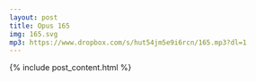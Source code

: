 ```yaml
---
layout: post
title: Opus 165
img: 165.svg
mp3: https://www.dropbox.com/s/hut54jm5e9i6rcn/165.mp3?dl=1
---
```


{% include post_content.html %}
